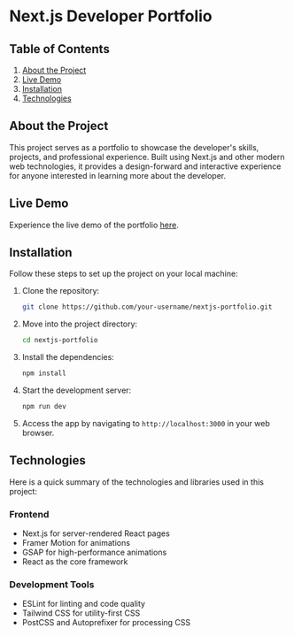 # Next.js Developer Portfolio

## Table of Contents

1. [About the Project](#about-the-project)
2. [Live Demo](#live-demo)
3. [Installation](#installation)
4. [Technologies](#technologies)

## About the Project

This project serves as a portfolio to showcase the developer's skills, projects, and professional experience. Built using Next.js and other modern web technologies, it provides a design-forward and interactive experience for anyone interested in learning more about the developer.

## Live Demo

Experience the live demo of the portfolio [here](https://jaron-s.netlify.app/).

## Installation

Follow these steps to set up the project on your local machine:

1. Clone the repository:
    ```bash
    git clone https://github.com/your-username/nextjs-portfolio.git
    ```
2. Move into the project directory:
    ```bash
    cd nextjs-portfolio
    ```
3. Install the dependencies:
    ```bash
    npm install
    ```
4. Start the development server:
    ```bash
    npm run dev
    ```
5. Access the app by navigating to `http://localhost:3000` in your web browser.

## Technologies

Here is a quick summary of the technologies and libraries used in this project:

### Frontend

- Next.js for server-rendered React pages
- Framer Motion for animations
- GSAP for high-performance animations
- React as the core framework

### Development Tools

- ESLint for linting and code quality
- Tailwind CSS for utility-first CSS
- PostCSS and Autoprefixer for processing CSS
